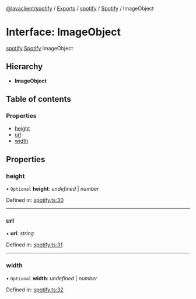 [@lavaclient/spotify](../README.md) / [Exports](../modules.md) / [spotify](../modules/spotify.md) / [Spotify](../modules/spotify.spotify-1.md) / ImageObject

# Interface: ImageObject

[spotify](../modules/spotify.md).[Spotify](../modules/spotify.spotify-1.md).ImageObject

## Hierarchy

* **ImageObject**

## Table of contents

### Properties

- [height](spotify.spotify.imageobject.md#height)
- [url](spotify.spotify.imageobject.md#url)
- [width](spotify.spotify.imageobject.md#width)

## Properties

### height

• `Optional` **height**: *undefined* \| *number*

Defined in: [spotify.ts:30](https://github.com/Lavaclient/plugins/blob/09b0c37/packages/spotify/src/spotify.ts#L30)

___

### url

• **url**: *string*

Defined in: [spotify.ts:31](https://github.com/Lavaclient/plugins/blob/09b0c37/packages/spotify/src/spotify.ts#L31)

___

### width

• `Optional` **width**: *undefined* \| *number*

Defined in: [spotify.ts:32](https://github.com/Lavaclient/plugins/blob/09b0c37/packages/spotify/src/spotify.ts#L32)
